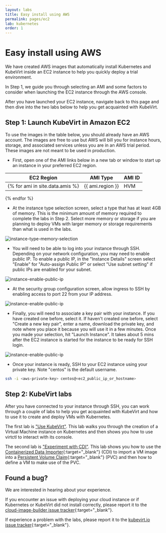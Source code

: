 ```yaml
---
layout: labs
title: Easy install using AWS
permalink: pages/ec2
lab: kubernetes
order: 1
---
```


# Easy install using AWS

We have created AWS images that automatically install Kubernetes
and KubeVirt inside an EC2 instance to help you quickly deploy
a trial environment.

In Step 1, we guide you through selecting an AMI and some factors to
consider when launching the EC2 instance through the AWS console.

After you have launched your EC2 instance, navigate back to this
page and then dive into the two labs below to help you get
acquainted with KubeVirt.

## Step 1: Launch KubeVirt in Amazon EC2

To use the images in the table below, you should already have an AWS
account. The images are free to use but AWS will bill you for instance
hours, storage, and associated services unless you are in an AWS trial
period. These images are not meant to be used in production.

 * First, open one of the AMI links below in a new tab or window to start up an instance in your preferred
   EC2 region.

| EC2 Region | AMI Type | AMI ID |
| - | - | - |
{% for ami in site.data.amis %} | {{ ami.region }} | HVM | [{{ ami.ami_id }}](https://console.aws.amazon.com/ec2/home?region={{ ami.region }}#launchAmi={{ ami.ami_id }}){:target="_blank"} |
{% endfor %}

 * At the instance type selection screen, select a type that has at least
   4GB of memory. This is the minimum amount of memory required to complete
   the labs in Step 2. Select more memory or storage if you are planning
   to deploy VMs with larger memory or storage requirements than what is
   used in the labs.

![instance-type-memory-selection](/assets/images/kubevirt-button/ec2-instance-memory-selection.png)

 * You will need to be able to log into your instance through SSH. Depending
   on your network configuration, you may need to enable public IP. To enable
   a public IP, in the "Instance Details" screen select "Enable" for
   "Auto-assign Public IP" or select "Use subnet setting" if public IPs
   are enabled for your subnet.

![instance-enable-public-ip](/assets/images/kubevirt-button/ec2-public-ip.png)

 * At the security group configuration screen, allow ingress to SSH by
   enabling access to port 22 from your IP address.

 ![instance-enable-public-ip](/assets/images/kubevirt-button/ec2-ssh-ingress.png)

 * Finally, you will need to associate a key pair with your instance. If
   you have created one before, select it. If haven't created one before,
   select "Create a new key pair", enter a name, download the private key,
   and note where you place it because you will use it in a few minutes.
   Once you made your selection, hit "Launch Instance". It takes about
   5 mins after the EC2 instance is started for the instance to be ready
   for SSH login.

  ![instance-enable-public-ip](/assets/images/kubevirt-button/ec2-select-create-keypair.png)

 * Once your instance is ready, SSH to your EC2 instance using your private
   key. Note "centos" is the default username.

```bash
ssh -i <aws-private-key> centos@<ec2_public_ip_or_hostname>

```

## Step 2: KubeVirt labs

After you have connected to your instance through SSH, you can
work through a couple of labs to help you get acquainted with KubeVirt
and how to use it to create and deploy VMs with Kubernetes.

The first lab is ["Use KubeVirt"](../labs/kubernetes/lab1). This lab walks you
through the creation of a Virtual Machine instance on Kubernetes and then
shows you how to use virtctl to interact with its console.

The second lab is ["Experiment with CDI"](../labs/kubernetes/lab2). This
lab shows you how to use the [Containerized Data Importer](https://github.com/kubevirt/containerized-data-importer){:target="_blank"}
(CDI) to import a VM image into a [Persistent Volume Claim](https://kubernetes.io/docs/concepts/storage/persistent-volumes/){:target="_blank"}
(PVC) and then how to define a VM to make use of the PVC.

## Found a bug?

We are interested in hearing about your experience.

If you encounter an issue with deploying your cloud instance or if
Kubernetes or KubeVirt did not install correctly, please report it to
the [cloud-image-builder issue tracker](https://github.com/kubevirt/cloud-image-builder/issues){:target="_blank"}.

If experience a problem with the labs, please report it to the [kubevirt.io issue tracker](https://github.com/kubevirt/kubevirt.github.io/issues){:target="_blank"}.
